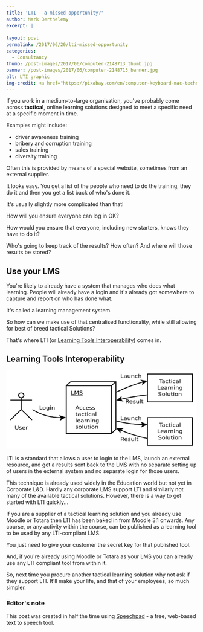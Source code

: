 ```yaml
---
title: 'LTI - a missed opportunity?'
author: Mark Berthelemy
excerpt: |
   
layout: post
permalink: /2017/06/20/lti-missed-opportunity
categories:
  - Consultancy
thumb: /post-images/2017/06/computer-2148713_thumb.jpg
banner: /post-images/2017/06/computer-2148713_banner.jpg
alt: LTI graphic
img-credit: <a href="https://pixabay.com/en/computer-keyboard-mac-technology-2148713/" target="_blank">Pixabay</a>
---
```

If you work in a medium-to-large organisation, you've probably come across **tactical**, online learning solutions designed to meet a specific need at a specific moment in time.

Examples might include:

- driver awareness training
- bribery and corruption training
- sales training
- diversity training
 
Often this is provided by means of a special website, sometimes from an external supplier.

It looks easy. You get a list of the people who need to do the training, they do it and then you get a list back of who's done it.

It's usually slightly more complicated than that!

How will you ensure everyone can log in OK?

How would you ensure that everyone, including new starters, knows they have to do it?

Who's going to keep track of the results? How often? And where will those results be stored?

## Use your LMS

You're likely to already have a system that manages who does what learning. People will already have a login and it's already got somewhere to capture and report on who has done what.

It's called a learning management system.

So how can we make use of that centralised functionality, while still allowing for best of breed tactical Solutions?

That's where LTI (or <a href="https://www.imsglobal.org/activity/learning-tools-interoperability" target="_blank">Learning Tools Interoperability</a>) comes in.

## Learning Tools Interoperability

<img width='600' src="/post-images/2017/06/lti-banner.svg" alt="LTI flow chart" />

LTI is a standard that allows a user to login to the LMS, launch an external resource, and get a results sent back to the LMS with no separate setting up of users in the external system and no separate login for those users.

This technique is already used widely in the Education world but not yet in Corporate L&amp;D. Hardly any corporate LMS support LTI and similarly not many of the available tactical solutions. However, there is a way to get started with LTI quickly...

If you are a supplier of a tactical learning solution and you already use Moodle or Totara then LTI has been baked in from Moodle 3.1 onwards. Any course, or any activity within the course, can be published as a learning tool to be used by any LTI-compliant LMS.

You just need to give your customer the secret key for that published tool.

And, if you're already using Moodle or Totara as your LMS you can already use any LTI compliant tool from within it.

So, next time you procure another tactical learning solution why not ask if they support LTI. It'll make your life, and that of your employees, so much simpler.

### Editor's note

This post was created in half the time using <a href="https://speechpad.pw/" target="_blank">Speechpad</a> - a free, web-based text to speech tool.